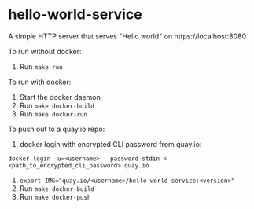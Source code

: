 # hello-world-service

A simple HTTP server that serves "Hello world" on https://localhost:8080

To run without docker:
1. Run `make run`

To run with docker:
1. Start the docker daemon
2. Run `make docker-build`
3. Run `make docker-run`

To push out to a quay.io repo:
1. docker login with encrypted CLI password from quay.io:
```
docker login -u=<username> --password-stdin < <path_to_encrypted_cli_password> quay.io
```
1. `export IMG="quay.io/<username>/hello-world-service:<version>"`
2. Run `make docker-build`
3. Run `make docker-push`
